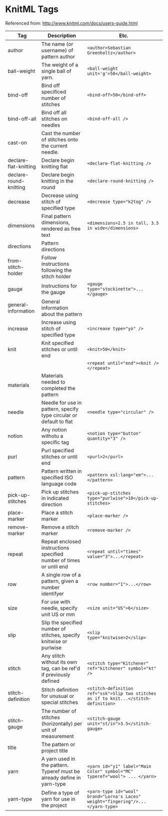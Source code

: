 # KnitML Tags

Referenced from: http://www.knitml.com/docs/users-guide.html

| Tag | Description | Etc. |
| --- | ----------- | ---------- | 
| author | The name (or username) of pattern author | `<author>Sebastian Greenholtz</author>` |
| ball-weight | The weight of a single ball of yarn. | `<ball-weight unit='g'>50</ball-weight>` | 
| bind-off | Bind off specificed number of stitches | `<bind-off>50</bind-off>` |
| bind-off-all | Bind off all stitches on needles | `<bind-off-all />` |
| cast-on | Cast the number of stitches onto the current needle. | |
| declare-flat-knitting | Declare begin knitting flat | `<declare-flat-knitting />` |
| declare-round-knitting | Declare begin knitting in the round | `<declare-round-knitting />` |
| decrease | Decrease using stitch of specified type | `<decrease type="k2tog" />` |
| dimensions | Final pattern dimensions, rendered as free text | `<dimensions>2.5 in tall, 3.5 in wide</dimensions>` |
| directions | Pattern directions | |
| from-stitch-holder | Follow instructions following the stitch holder | |
| gauge | Instructions for the gauge | `<gauge type="stockinette">...</gauge>` |
| general-information | General information about the pattern | |
| increase | Increase using stitch of specified type | `<increase type="yo" />` |
| knit | Knit specified stitches or until end | `<knit>50</knit>` | 
|      |                                      | `<repeat until="end"><knit /></repeat>` |
| materials | Materials needed to completed the pattern | |
| needle | Needle for use in pattern, specify type circular or default to flat | `<needle type="circular" />` |
| notion | Any notion withotu a specific tag | `<notion type="button" quantity="3" />` |
| purl | Purl specified stitches or until end | `<purl>2</purl>` |
| pattern | Pattern written in specified ISO language code | `<pattern xsl:lang="em">...</pattern>` |
| pick-up-stitches | Pick up stitches in indicated direction | `<pick-up-stitches type="purlwise">10</pick-up-stitches>` |
| place-marker | Place a stitch marker | `<place-marker />` |
| remove-marker| Remove a stitch marker | `<remove-marker />` |
| repeat | Repeat enclosed instructions specified number of times or until end | `<repeat until="times" value="3">...</repeat>`|
| row | A single row of a pattern, given a number identifyer | `<row number="1">...</row>` |
| size | For use with needle, specify unit US or mm | `<size unit="US">6</size>` |
| slip | Slip the specified number of stitches, specify knitwise or purlwise | `<slip type="knitwise>2</slip>` |
| stitch | Any stitch without its own tag, can be ref'd if previously defined | `<stitch type="Kitchener" ref="kitchener" symbol="kt" />` |
| stitch-definition | Stitch definition for unusual or special stitches | `<stitch-definition ref="ssk">Slip two stitches as if to knit...</stitch-definition>` |
| stitch-gauge | The number of stitches (horizontally) per unit of measurement | `<stitch-gauge unit="st/in">3.5</stitch-gauge>` |
| title | The pattern or project title | |
| yarn | A yarn used in the pattern. Typeref must be already define in yarn-type | `<yarn id="y1" label="Main Color" symbol="MC" typeref="wool"> ... </yarn>` |
| yarn-type | Define a type of yarn for use in the project | `<yarn-type id="wool" brand="Lorna's Laces" weight="fingering"/>...</yarn-type>` |
